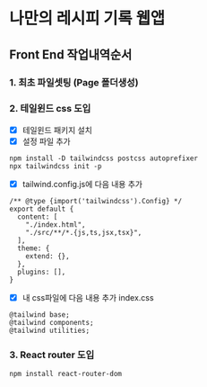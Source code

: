 # 나만의 레시피 기록 웹앱

## Front End 작업내역순서

### 1. 최초 파일셋팅 (Page 폴더생성)

### 2. 테일윈드 css 도입

- [x] 테일윈드 패키지 설치
- [x] 설정 파일 추가

```
npm install -D tailwindcss postcss autoprefixer
npx tailwindcss init -p
```

- [x] tailwind.config.js에 다음 내용 추가

```
/** @type {import('tailwindcss').Config} */
export default {
  content: [
    "./index.html",
    "./src/**/*.{js,ts,jsx,tsx}",
  ],
  theme: {
    extend: {},
  },
  plugins: [],
}
```

- [x] 내 css파일에 다음 내용 추가 index.css

```
@tailwind base;
@tailwind components;
@tailwind utilities;
```

### 3. React router 도입

```
npm install react-router-dom
```
